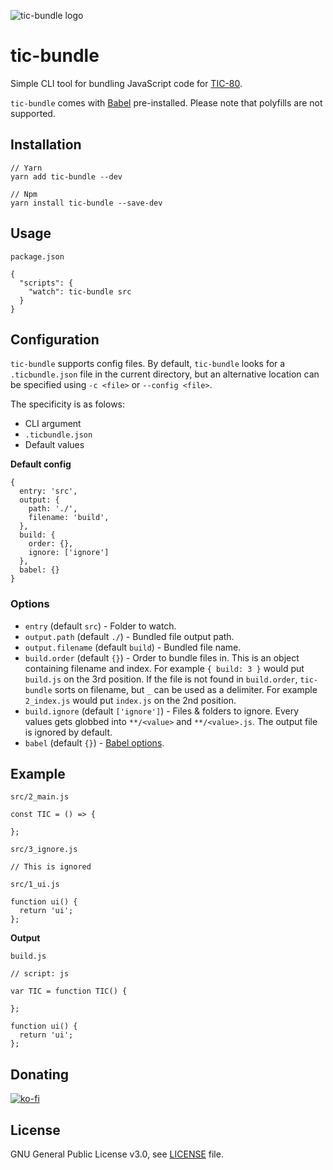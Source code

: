 ![tic-bundle logo](https://i.imgur.com/HqfxnMH.png)

# tic-bundle

Simple CLI tool for bundling JavaScript code for [TIC-80](https://tic.computer/).

`tic-bundle` comes with [Babel](https://babeljs.io/docs/en/babel-preset-env) pre-installed. Please note that polyfills are not supported.

## Installation

```
// Yarn
yarn add tic-bundle --dev

// Npm
yarn install tic-bundle --save-dev
```

## Usage

`package.json`

```
{
  "scripts": {
    "watch": tic-bundle src
  }
}
```

## Configuration

`tic-bundle` supports config files. By default, `tic-bundle` looks for a `.ticbundle.json` file in the current directory, but an alternative location can be specified using `-c <file>` or `--config <file>`. 

The specificity is as folows:

 - CLI argument
 - `.ticbundle.json`
 - Default values

<b>Default config</b>

```
{
  entry: 'src',
  output: {
    path: './',
    filename: 'build',
  },
  build: {
    order: {},
    ignore: ['ignore']
  },
  babel: {}
}
```

### Options

 - `entry` (default `src`) - Folder to watch.
 - `output.path` (default `./`) - Bundled file output path.
 - `output.filename` (default `build`) - Bundled file name.
 - `build.order` (default `{}`) - Order to bundle files in. This is an object containing filename and index. For example `{ build: 3 }` would put `build.js` on the 3rd position. If the file is not found in `build.order`, `tic-bundle` sorts on filename, but `_` can be used as a delimiter. For example `2_index.js` would put `index.js` on the 2nd position.
 - `build.ignore` (default `['ignore']`) - Files & folders to ignore. Every values gets globbed into `**/<value>` and `**/<value>.js`. The output file is ignored by default.
 - `babel` (default `{}`) - [Babel options](https://babeljs.io/docs/en/options). 

## Example

`src/2_main.js`

```
const TIC = () => {

};
```

`src/3_ignore.js`

```
// This is ignored
```

`src/1_ui.js`

```
function ui() {
  return 'ui';
};
```

<b>Output</b>

`build.js`

```
// script: js

var TIC = function TIC() {

};

function ui() {
  return 'ui';
};
```

## Donating

[![ko-fi](https://www.ko-fi.com/img/githubbutton_sm.svg)](https://ko-fi.com/Y8Y41E23T)

## License

GNU General Public License v3.0, see [LICENSE](./LICENSE) file.
